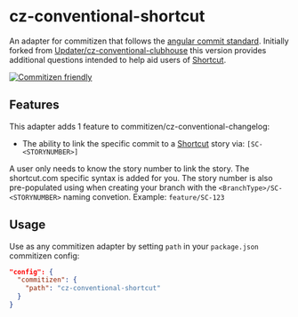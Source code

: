 # cz-conventional-shortcut

An adapter for commitizen that follows the
[angular commit standard](https://github.com/conventional-changelog/conventional-changelog/blob/master/packages/conventional-changelog-angular/convention.md).
Initially forked from [Updater/cz-conventional-clubhouse](https://github.com/listedb/cz-conventional-shortcut) this version provides
additional questions intended to help aid users of  [Shortcut](https://shortcut.com).

[![Commitizen friendly](https://img.shields.io/badge/commitizen-friendly-brightgreen.svg)](http://commitizen.github.io/cz-cli/)

## Features

This adapter adds 1 feature to commitizen/cz-conventional-changelog:

* The ability to link the specific commit to a [Shortcut](https://shortcut.com) story via:
  `[SC-<STORYNUMBER>]`

A user only needs to know the story number to link the story. The shortcut.com
specific syntax is added for you. The story number is also pre-populated using when creating your branch with the `<BranchType>/SC-<STORYNUMBER>` naming convetion. Example: `feature/SC-123`

## Usage

Use as any commitizen adapter by setting `path` in your `package.json`
commitizen config:

```json
"config": {
  "commitizen": {
    "path": "cz-conventional-shortcut"
  }
}
```

